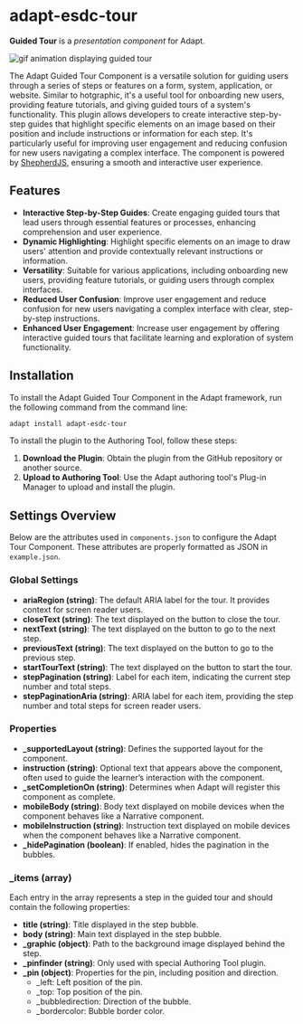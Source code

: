 # adapt-esdc-tour

**Guided Tour** is a *presentation component* for Adapt.

![gif animation displaying guided tour](https://raw.githubusercontent.com/wiki/LIT-EIA/adapt-esdc-tour/adapt-esdc-tour-animated-demo.gif)

The Adapt Guided Tour Component is a versatile solution for guiding users through a series of steps or features on a form, system, application, or website. Similar to hotgraphic, it's a useful tool for onboarding new users, providing feature tutorials, and giving guided tours of a system's functionality. This plugin allows developers to create interactive step-by-step guides that highlight specific elements on an image based on their position and include instructions or information for each step. It's particularly useful for improving user engagement and reducing confusion for new users navigating a complex interface. The component is powered by [ShepherdJS](https://github.com/shepherd-pro/shepherd), ensuring a smooth and interactive user experience.

## Features

- **Interactive Step-by-Step Guides**: Create engaging guided tours that lead users through essential features or processes, enhancing comprehension and user experience.
- **Dynamic Highlighting**: Highlight specific elements on an image to draw users' attention and provide contextually relevant instructions or information.
- **Versatility**: Suitable for various applications, including onboarding new users, providing feature tutorials, or guiding users through complex interfaces.
- **Reduced User Confusion**: Improve user engagement and reduce confusion for new users navigating a complex interface with clear, step-by-step instructions.
- **Enhanced User Engagement**: Increase user engagement by offering interactive guided tours that facilitate learning and exploration of system functionality.

## Installation

To install the Adapt Guided Tour Component in the Adapt framework, run the following command from the command line:

```sh
adapt install adapt-esdc-tour
```

To install the plugin to the Authoring Tool, follow these steps:

1. **Download the Plugin**: Obtain the plugin from the GitHub repository or another source.
2. **Upload to Authoring Tool**: Use the Adapt authoring tool\'s Plug-in Manager to upload and install the plugin.

## Settings Overview

Below are the attributes used in `components.json` to configure the Adapt Tour Component. These attributes are properly formatted as JSON in `example.json`.

### Global Settings

- **ariaRegion (string)**: The default ARIA label for the tour. It provides context for screen reader users.
- **closeText (string)**: The text displayed on the button to close the tour.
- **nextText (string)**: The text displayed on the button to go to the next step.
- **previousText (string)**: The text displayed on the button to go to the previous step.
- **startTourText (string)**: The text displayed on the button to start the tour.
- **stepPagination (string)**: Label for each item, indicating the current step number and total steps.
- **stepPaginationAria (string)**: ARIA label for each item, providing the step number and total steps for screen reader users.

### Properties

- **_supportedLayout (string)**: Defines the supported layout for the component.
- **instruction (string)**: Optional text that appears above the component, often used to guide the learner’s interaction with the component.
- **_setCompletionOn (string)**: Determines when Adapt will register this component as complete.
- **mobileBody (string)**: Body text displayed on mobile devices when the component behaves like a Narrative component.
- **mobileInstruction (string)**: Instruction text displayed on mobile devices when the component behaves like a Narrative component.
- **_hidePagination (boolean)**: If enabled, hides the pagination in the bubbles.

### _items (array)

Each entry in the array represents a step in the guided tour and should contain the following properties:

- **title (string)**: Title displayed in the step bubble.
- **body (string)**: Main text displayed in the step bubble.
- **_graphic (object)**: Path to the background image displayed behind the step.
- **_pinfinder (string)**: Only used with special Authoring Tool plugin.
- **_pin (object)**: Properties for the pin, including position and direction.
  - _left: Left position of the pin.
  - _top: Top position of the pin.
  - _bubbledirection: Direction of the bubble.
  - _bordercolor: Bubble border color.
